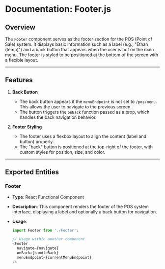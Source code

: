 # Documentation: Footer.js

## Overview

The `Footer` component serves as the footer section for the POS (Point of Sale) system. It displays basic information such as a label (e.g., "Ethan (temp)") and a back button that appears when the user is not on the main menu. The footer is styled to be positioned at the bottom of the screen with a flexible layout.

---

## Features

1. **Back Button**
   - The back button appears if the `menuEndpoint` is not set to `/pos/menu`. This allows the user to navigate to the previous screen.
   - The button triggers the `onBack` function passed as a prop, which handles the back navigation behavior.

2. **Footer Styling**
   - The footer uses a flexbox layout to align the content (label and button) properly.
   - The "back" button is positioned at the top-right of the footer, with custom styles for position, size, and color.

---

## Exported Entities

### Footer
- **Type**: React Functional Component
- **Description**: This component renders the footer of the POS system interface, displaying a label and optionally a back button for navigation. 
- **Usage**:
  
  ```javascript
  import Footer from './Footer';
  
  // Usage within another component
  <Footer 
    navigate={navigate} 
    onBack={handleBack} 
    menuEndpoint={currentMenuEndpoint}
  />

